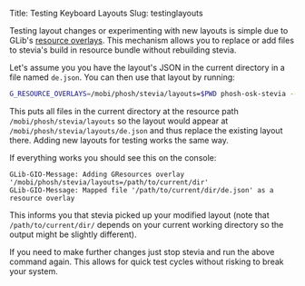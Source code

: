 Title: Testing Keyboard Layouts
Slug: testinglayouts

Testing layout changes or experimenting with new layouts is simple due
to GLib's [resource overlays][]. This mechanism allows you to replace
or add files to stevia's build in resource bundle without rebuilding
stevia.

Let's assume you you have the layout's JSON in the current directory
in a file named `de.json`. You can then use that layout by running:

```sh
G_RESOURCE_OVERLAYS=/mobi/phosh/stevia/layouts=$PWD phosh-osk-stevia --replace
```

This puts all files in the current directory at the resource path
`/mobi/phosh/stevia/layouts` so the layout would appear at
`/mobi/phosh/stevia/layouts/de.json` and thus replace the existing
layout there. Adding new layouts for testing works the same way.

If everything works you should see this on the console:

```console
GLib-GIO-Message: Adding GResources overlay '/mobi/phosh/stevia/layouts=/path/to/current/dir'
GLib-GIO-Message: Mapped file '/path/to/current/dir/de.json' as a resource overlay
```

This informs you that stevia picked up your modified layout (note that
`/path/to/current/dir/` depends on your current working directory so
the output might be slightly different).

If you need to make further changes just stop stevia and run the above
command again. This allows for quick test cycles without risking to
break your system.

[resource overlays]: https://docs.gtk.org/gio/struct.Resource.html#overlays
